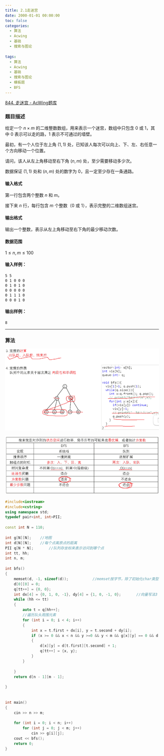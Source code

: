 ```yaml
---
title: 2.1走迷宫
date: 2000-01-01 00:00:00
toc: false
categories:
  - 算法
  - Acwing
  - 基础
  - 搜索与图论

tags:
  - 算法
  - Acwing
  - 基础
  - 搜索与图论
  - 模板题
  - BFS
---
```


[844. 走迷宫 - AcWing题库](https://www.acwing.com/problem/content/846/)


### 题目描述
给定一个 $n \times m$ 的二维整数数组，用来表示一个迷宫，数组中只包含 $0$ 或 $1$，其中 $0$ 表示可以走的路，$1$ 表示不可通过的墙壁。

最初，有一个人位于左上角 $(1, 1)$ 处，已知该人每次可以向上、下、左、右任意一个方向移动一个位置。

请问，该人从左上角移动至右下角 $(n, m)$ 处，至少需要移动多少次。

数据保证 $(1, 1)$ 处和 $(n, m)$ 处的数字为 $0$，且一定至少存在一条通路。

#### 输入格式

第一行包含两个整数 $n$ 和 $m$。

接下来 $n$ 行，每行包含 $m$ 个整数（$0$ 或 $1$），表示完整的二维数组迷宫。

#### 输出格式

输出一个整数，表示从左上角移动至右下角的最少移动次数。

#### 数据范围

$1 \le n, m \le 100$

#### 输入样例：

```
5 5
0 1 0 0 0
0 1 0 1 0
0 0 0 0 0
0 1 1 1 0
0 0 0 1 0
```

#### 输出样例：

```
8
```

---
### 算法

![](2.1走迷宫/Pasted%20image%2020240509192606.png)

![](2.1走迷宫/Pasted%20image%2020240509192609.png)


```cpp
#include<iostream>
#include<cstring>
using namespace std;
typedef pair<int, int>PII;

const int N = 110;

int g[N][N];    //地图
int d[N][N];    //每个点离原点的距离
PII q[N * N];       //队列存坐标来表示访问到哪个点
int tt, hh;
int n, m;

int bfs()
{
    memset(d, -1, sizeof(d));           //memset按字节，除了初始化char类型，其它一般只用0， 或-1
    d[0][0] = 0;
    q[tt++] = {0, 0};   
    int dx[4] = {0, 1, 0, -1}, dy[4] = {1, 0, -1, 0};       //向量写法3
    while (hh <= tt)
    {
        auto t = q[hh++];
        //遍历队头周围元素
        for (int i = 0; i < 4; i++)
        {
            int x = t.first + dx[i], y = t.second + dy[i];
            if (x >= 0 && x < n && y >=0 && y < m && g[x][y] == 0 && d[x][y] == -1)
            {
                d[x][y] = d[t.first][t.second] + 1;
                q[tt++] = {x, y};
            }
        }

    }
    return d[n - 1][m - 1];

}


int main()
{
    cin >> n >> m;

    for (int i = 0; i < n; i++)
        for (int j = 0; j < m; j++)
            cin >> g[i][j];
    cout << bfs();
    return 0;
}
```
